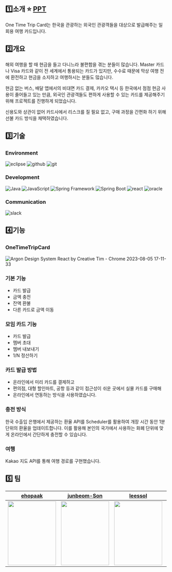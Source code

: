 ## 1️⃣소개 ⭐ [PPT](https://drive.google.com/file/d/1G3BwKYgM8mg6acMkOHJ9n0UD0YM70fPl/view?usp=sharing) 
One Time Trip Card는 한국을 관광하는 외국인 관광객들을 대상으로 발급해주는 일회용 여행 카드입니다.

## 2️⃣개요
해외 여행을 할 때 현금을 들고 다니느라 불편함을 겪는 분들이 많습니다. Master 카드나 Visa 카드와 같이 전 세계에서 통용되는 카드가 있지만, 
수수료 때문에 막상 여행 전에 환전하고 현금을 소지하고 여행하시는 분들도 많습니다.

현금 없는 버스, 배달 앱에서의 비대면 카드 결제, 카카오 택시 등 한국에서 점점 현금 사용이 줄어들고 있는 만큼, 
외국인 관광객들도 편하게 사용할 수 있는 카드를 제공해주기 위해 프로젝트를 진행하게 되었습니다.

신용도와 상관이 없어 카드사에서 리스크를 질 필요 없고, 구매 과정을 간편화 하기 위해 선불 카드 방식을 채택하였습니다.

## 3️⃣기술
### Environment
<img alt="eclipse" src ="https://img.shields.io/badge/Eclipse-525C86.svg?&style=for-the-badge&logo=eclipseide&logoColor=white"/> <img alt="github" src ="https://img.shields.io/badge/github-181717.svg?&style=for-the-badge&logo=github&logoColor=white"/>
<img alt="git" src ="https://img.shields.io/badge/git-F05032.svg?&style=for-the-badge&logo=git&logoColor=white"/>

### Development
<img alt="Java" src ="https://img.shields.io/badge/Java-007396.svg?&style=for-the-badge&logo=Java&logoColor=white"/> <img alt="JavaScript" src ="https://img.shields.io/badge/JavaScript-black.svg?&style=for-the-badge&logo=javascript&logoColor=FFFF33"/> <img alt="Spring Framework" src ="https://img.shields.io/badge/spring-6DB33F.svg?&style=for-the-badge&logo=spring&logoColor=white"/> <img alt="Spring Boot" src ="https://img.shields.io/badge/spring%20boot-6DB33F.svg?&style=for-the-badge&logo=springboot&logoColor=white"/> <img alt="react" src ="https://img.shields.io/badge/react-61DAFB.svg?&style=for-the-badge&logo=react&logoColor=black"/> <img alt="oracle" src ="https://img.shields.io/badge/oracle-F80000.svg?&style=for-the-badge&logo=oracle&logoColor=white"/>

### Communication
<img alt="slack" src ="https://img.shields.io/badge/slack-4A154B.svg?&style=for-the-badge&logo=slack&logoColor=white"/>

## 4️⃣기능
### OneTimeTripCard
![Argon Design System React by Creative Tim - Chrome 2023-08-05 17-11-33](https://github.com/OneTimeGroup/OneTimeTripCard/assets/89973303/c9c9787e-8cab-4915-b801-1258709028c9)

### 기본 기능
* 카드 발급
* 금액 충전
* 잔액 환불
* 다른 카드로 금액 이동

### 모임 카드 기능
* 카드 발급
* 멤버 초대
* 멤버 내보내기
* 1/N 정산하기

### 카드 발급 방법
+ 온라인에서 미리 카드를 결제하고
+ 편의점, 대형 할인마트, 공항 등과 같이 접근성이 쉬운 곳에서 실물 카드를 구매해
+ 온라인에서 연동하는 방식을 사용하였습니다.

### 충전 방식
한국 수출입 은행에서 제공하는 환율 API를 Scheduler를 활용하여 개장 시간 동안 1분 단위의 환율을 업데이트합니다.
이를 활용해 본인의 국가에서 사용하는 화폐 단위에 맞게 온라인에서 간단하게 충전할 수 있습니다.

### 여행
Kakao 지도 API를 통해 여행 경로를 구현했습니다.

## 5️⃣ 팀
|[ehopaak](https://github.com/ehopaak)|[junbeom-Son](https://github.com/junbeom-Son)|[leessol](https://github.com/leessol)|[e-7281998](https://github.com/e-7281998)|
|---|---|---|---|
|<img src="https://github.com/OneTimeGroup/OneTimeTripCard/assets/89973303/331e39cf-d004-4310-901a-f13f8c6e90f8" width="150" height="200">|<img src="https://github.com/OneTimeGroup/OneTimeTripCard/assets/89973303/af74cfa3-637d-4224-b98d-dcaa5a8bbcb6" width="150" height="200">|<img src="https://github.com/OneTimeGroup/OneTimeTripCard/assets/89973303/331f813e-46ec-4445-927c-de7aff5a772c" width="150" height="200">|<img src="https://github.com/OneTimeGroup/OneTimeTripCard/assets/89973303/caf1f71d-78cf-44ef-b7c3-34a819beb64e" width="150" height="200">|


